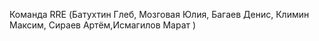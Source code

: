 Команда RRE (Батухтин Глеб, Мозговая Юлия, Багаев Денис, Климин Максим, Сираев Артём,Исмагилов Марат )
